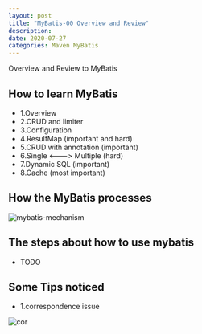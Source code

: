 ```yaml
---
layout: post
title: "MyBatis-00 Overview and Review"
description: 
date: 2020-07-27
categories: Maven MyBatis
---
```

Overview and Review to MyBatis

## How to learn MyBatis

- 1.Overview
- 2.CRUD and limiter
- 3.Configuration
- 4.ResultMap (important and hard)
- 5.CRUD with annotation (important)
- 6.Single <---> Multiple (hard)
- 7.Dynamic SQL (important)
- 8.Cache (most important)

## How the MyBatis processes

![mybatis-mechanism](/images/mybatis/mybatis-mechanism.png)

## The steps about how to use mybatis

- TODO

## Some Tips noticed 

- 1.correspondence issue

![cor](/images/mybatis/correspondence.png)